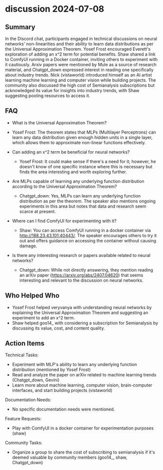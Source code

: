 # discussion 2024-07-08

## Summary

In the Discord chat, participants engaged in technical discussions on neural networks' non-linearities and their ability to learn data distributions as per the Universal Approximation Theorem. Yosef Frost encouraged Everett's exploration of adding an x^2 term for potential benefits. Shaw shared a link to ComfyUI running in a Docker container, inviting others to experiment with it cautiously. Arxiv papers were mentioned by Mule as a source of research material, and Chatgpt_down expressed interest in reading one specifically about industry trends. Nick (vistaworld) introduced himself as an AI artist learning machine learning and computer vision while building projects. The community also discussed the high cost of Semianalysis subscriptions but acknowledged its value for insights into industry trends, with Shaw suggesting pooling resources to access it.

## FAQ

- What is the Universal Approximation Theorem?
- Yosef Frost: The theorem states that MLPs (Multilayer Perceptrons) can learn any data distribution given enough hidden units in a single layer, which allows them to approximate non-linear functions effectively.

- Can adding an x^2 term be beneficial for neural networks?

    - Yosef Frost: It could make sense if there's a need for it; however, he doesn't know of one specific instance where this is necessary but finds the area interesting and worth exploring further.

- Are MLPs capable of learning any underlying function distribution according to the Universal Approximation Theorem?

    - Chatgpt_down: Yes, MLPs can learn any underlying function distribution as per the theorem. The speaker also mentions ongoing experiments in this area but notes that data and research seem scarce at present.

- Where can I find ComfyUI for experimenting with it?

    - Shaw: You can access ComfyUI running in a docker container via http://188.23.43.101:40443/. The speaker encourages others to try it out and offers guidance on accessing the container without causing damage.

- Is there any interesting research or papers available related to neural networks?
    - Chatgpt_down: While not directly answering, they mention reading an arXiv paper (https://arxiv.org/abs/2407.04620) that seems interesting and relevant to the discussion on neural networks.

## Who Helped Who

- Yosef Frost helped veryvanya with understanding neural networks by explaining the Universal Approximation Theorem and suggesting an experiment to add an x^2 term.
- Shaw helped goo14\_ with considering a subscription for Semianalysis by discussing its value, cost, and content quality.

## Action Items

Technical Tasks:

- Experiment with MLP's ability to learn any underlying function distribution (mentioned by Yosef Frost)
- Read and analyze the paper on arXiv related to machine learning trends (Chatgpt_down, Gevini)
- Learn more about machine learning, computer vision, brain-computer interfaces, and start building projects (vistaworld)

Documentation Needs:

- No specific documentation needs were mentioned.

Feature Requests:

- Play with ComfyUI in a docker container for experimentation purposes (shaw)

Community Tasks:

- Organize a group to share the cost of subscribing to semianalysis if it's deemed valuable by community members (goo14\_, shaw, Chatgpt_down)
